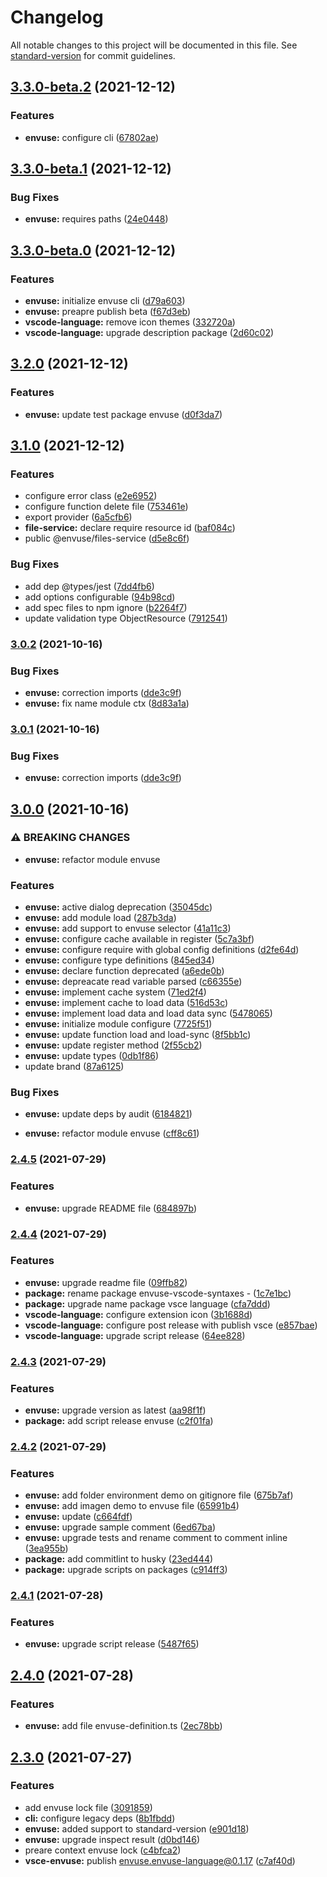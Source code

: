 # Changelog

All notable changes to this project will be documented in this file. See [standard-version](https://github.com/conventional-changelog/standard-version) for commit guidelines.

## [3.3.0-beta.2](https://github.com/JonDotsoy/envuse/compare/envuse@v3.3.0-beta.1...envuse@v3.3.0-beta.2) (2021-12-12)

### Features

- **envuse:** configure cli ([67802ae](https://github.com/JonDotsoy/envuse/commit/67802ae60db3d9526016e15a12ecb8a09bf16aed))

## [3.3.0-beta.1](https://github.com/JonDotsoy/envuse/compare/envuse@v3.3.0-beta.0...envuse@v3.3.0-beta.1) (2021-12-12)

### Bug Fixes

- **envuse:** requires paths ([24e0448](https://github.com/JonDotsoy/envuse/commit/24e0448a2d6b4ea3ffa577b62081aa4582a1c96b))

## [3.3.0-beta.0](https://github.com/JonDotsoy/envuse/compare/envuse@v3.2.0...envuse@v3.3.0-beta.0) (2021-12-12)

### Features

- **envuse:** initialize envuse cli ([d79a603](https://github.com/JonDotsoy/envuse/commit/d79a603164e9725a96df5ff20da7a5a21dcae461))
- **envuse:** preapre publish beta ([f67d3eb](https://github.com/JonDotsoy/envuse/commit/f67d3eb6fa13f93ee9ac3eedfd229e41521c25a4))
- **vscode-language:** remove icon themes ([332720a](https://github.com/JonDotsoy/envuse/commit/332720adecaae00e6f8cbbc3d570d7891a534789))
- **vscode-language:** upgrade description package ([2d60c02](https://github.com/JonDotsoy/envuse/commit/2d60c02b446088f699a1c4b2da2a42380908d039))

## [3.2.0](https://github.com/JonDotsoy/envuse/compare/envuse@v3.1.0...envuse@v3.2.0) (2021-12-12)

### Features

- **envuse:** update test package envuse ([d0f3da7](https://github.com/JonDotsoy/envuse/commit/d0f3da7ff78cb0706a9e6fe8f010f14d3a5b9aa7))

## [3.1.0](https://github.com/JonDotsoy/envuse/compare/envuse@v3.0.2...envuse@v3.1.0) (2021-12-12)

### Features

- configure error class ([e2e6952](https://github.com/JonDotsoy/envuse/commit/e2e6952312cc1f00da4a9285e3a3ae5420795599))
- configure function delete file ([753461e](https://github.com/JonDotsoy/envuse/commit/753461e7c2bb1617dddfd27a9751235cb4b663d5))
- export provider ([6a5cfb6](https://github.com/JonDotsoy/envuse/commit/6a5cfb630cac0233475a1f6c15188863c1968246))
- **file-service:** declare require resource id ([baf084c](https://github.com/JonDotsoy/envuse/commit/baf084c8fb896ee93a4c916ab46a8da56d8148c9))
- public @envuse/files-service ([d5e8c6f](https://github.com/JonDotsoy/envuse/commit/d5e8c6ff3b06f85fdc2904e2409eb0fc6d658d30))

### Bug Fixes

- add dep @types/jest ([7dd4fb6](https://github.com/JonDotsoy/envuse/commit/7dd4fb6bc255fc1a28a715cce7990e225c4cebbe))
- add options configurable ([94b98cd](https://github.com/JonDotsoy/envuse/commit/94b98cd5dc4bd5f06408d442bc0bd0928bbcf757))
- add spec files to npm ignore ([b2264f7](https://github.com/JonDotsoy/envuse/commit/b2264f7b900d2282cb9780fcc25eb1905ac206a1))
- update validation type ObjectResource ([7912541](https://github.com/JonDotsoy/envuse/commit/791254197cc66e12d07d091d7759fbb612f6819d))

### [3.0.2](https://github.com/JonDotsoy/envuse/compare/envuse@v3.0.0...envuse@v3.0.2) (2021-10-16)

### Bug Fixes

- **envuse:** correction imports ([dde3c9f](https://github.com/JonDotsoy/envuse/commit/dde3c9f3060d7c3440a507032883c361c2ce2521))
- **envuse:** fix name module ctx ([8d83a1a](https://github.com/JonDotsoy/envuse/commit/8d83a1a06730cb85c2e1e08fe22d908b78e5f26e))

### [3.0.1](https://github.com/JonDotsoy/envuse/compare/envuse@v3.0.0...envuse@v3.0.1) (2021-10-16)

### Bug Fixes

- **envuse:** correction imports ([dde3c9f](https://github.com/JonDotsoy/envuse/commit/dde3c9f3060d7c3440a507032883c361c2ce2521))

## [3.0.0](https://github.com/JonDotsoy/envuse/compare/envuse@v2.4.5...envuse@v3.0.0) (2021-10-16)

### ⚠ BREAKING CHANGES

- **envuse:** refactor module envuse

### Features

- **envuse:** active dialog deprecation ([35045dc](https://github.com/JonDotsoy/envuse/commit/35045dca010e609c1c71c822553cecd1105e8fc4))
- **envuse:** add module load ([287b3da](https://github.com/JonDotsoy/envuse/commit/287b3daf982c782f3e217dec1f7b12f3747ddc87))
- **envuse:** add support to envuse selector ([41a11c3](https://github.com/JonDotsoy/envuse/commit/41a11c3dd41d71c4d284dc2ecfd36d533c5a77e9))
- **envuse:** configure cache available in register ([5c7a3bf](https://github.com/JonDotsoy/envuse/commit/5c7a3bf0af7cd1591e07f01eb78e03de23de702a))
- **envuse:** configure require with global config definitions ([d2fe64d](https://github.com/JonDotsoy/envuse/commit/d2fe64d19d3aa749ff086bfebc57f50b354e4ddf))
- **envuse:** configure type definitions ([845ed34](https://github.com/JonDotsoy/envuse/commit/845ed342cc663f996717562cf5ad078b6a7cf471))
- **envuse:** declare function deprecated ([a6ede0b](https://github.com/JonDotsoy/envuse/commit/a6ede0bed8934264de7d98674e70b57921fd2f81))
- **envuse:** depreacate read variable parsed ([c66355e](https://github.com/JonDotsoy/envuse/commit/c66355e643316fd21af54bbab05a0e29b5aecdef))
- **envuse:** implement cache system ([71ed2f4](https://github.com/JonDotsoy/envuse/commit/71ed2f478faa0dea3ccb0e6cb604ce6bc5092f4a))
- **envuse:** implement cache to load data ([516d53c](https://github.com/JonDotsoy/envuse/commit/516d53c3360d0e3886f440dde610398ca1fb8633))
- **envuse:** implement load data and load data sync ([5478065](https://github.com/JonDotsoy/envuse/commit/547806542eab000c448ebe332f90e7a22e0b3eeb))
- **envuse:** initialize module configure ([7725f51](https://github.com/JonDotsoy/envuse/commit/7725f51b612397707f8a22ff6d2ad1ee0966bb12))
- **envuse:** update function load and load-sync ([8f5bb1c](https://github.com/JonDotsoy/envuse/commit/8f5bb1ce0efffe7aca7f3f572f9b4872e9457cbe))
- **envuse:** update register method ([2f55cb2](https://github.com/JonDotsoy/envuse/commit/2f55cb2f3f490cd7793125b08a5e808de640932c))
- **envuse:** update types ([0db1f86](https://github.com/JonDotsoy/envuse/commit/0db1f868347353c816f59ecc68a8f8c3a4c24cf6))
- update brand ([87a6125](https://github.com/JonDotsoy/envuse/commit/87a612561f609afe78649d513abe4038aebb4d61))

### Bug Fixes

- **envuse:** update deps by audit ([6184821](https://github.com/JonDotsoy/envuse/commit/6184821e2f96f01856a5e27d6a97b3a3adffb6a4))

- **envuse:** refactor module envuse ([cff8c61](https://github.com/JonDotsoy/envuse/commit/cff8c61e14f2730a0b8508f4b5cefb9fbab7e29b))

### [2.4.5](https://github.com/JonDotsoy/envuse/compare/envuse@v2.4.4...envuse@v2.4.5) (2021-07-29)

### Features

- **envuse:** upgrade README file ([684897b](https://github.com/JonDotsoy/envuse/commit/684897b4be7c559365cd135e6f1995fa5e27a054))

### [2.4.4](https://github.com/JonDotsoy/envuse/compare/envuse@v2.4.3...envuse@v2.4.4) (2021-07-29)

### Features

- **envuse:** upgrade readme file ([09ffb82](https://github.com/JonDotsoy/envuse/commit/09ffb823e7ead332f068630c80c483fc88afb2a5))
- **package:** rename package envuse-vscode-syntaxes - ([1c7e1bc](https://github.com/JonDotsoy/envuse/commit/1c7e1bc122277d3e45172cfeb9257e74c9d68bf8))
- **package:** upgrade name package vsce language ([cfa7ddd](https://github.com/JonDotsoy/envuse/commit/cfa7ddd931151b90dd84e9fd8e502ce2dcb84ee4))
- **vscode-language:** configure extension icon ([3b1688d](https://github.com/JonDotsoy/envuse/commit/3b1688db84ea8764705e7b8a37fdfb6a425e3de3))
- **vscode-language:** configure post release with publish vsce ([e857bae](https://github.com/JonDotsoy/envuse/commit/e857bae0cfacb5789ff499ca4bc034614f9ae11e))
- **vscode-language:** upgrade script release ([64ee828](https://github.com/JonDotsoy/envuse/commit/64ee8286e1665190b989de7161c3099e27501d1c))

### [2.4.3](https://github.com/JonDotsoy/envuse/compare/envuse@v2.4.2...envuse@v2.4.3) (2021-07-29)

### Features

- **envuse:** upgrade version as latest ([aa98f1f](https://github.com/JonDotsoy/envuse/commit/aa98f1f835687a8dcdcaf6bfa69bee7e657c380f))
- **package:** add script release envuse ([c2f01fa](https://github.com/JonDotsoy/envuse/commit/c2f01fa4eed656e4506e7295483aa6195e97184f))

### [2.4.2](https://github.com/JonDotsoy/envuse/compare/envuse@v2.4.1...envuse@v2.4.2) (2021-07-29)

### Features

- **envuse:** add folder environment demo on gitignore file ([675b7af](https://github.com/JonDotsoy/envuse/commit/675b7afe836c7c9087b157a7fa2d8ae8323e3b35))
- **envuse:** add imagen demo to envuse file ([65991b4](https://github.com/JonDotsoy/envuse/commit/65991b41aa261db0e672479f1910adcccc72c6c0))
- **envuse:** update ([c664fdf](https://github.com/JonDotsoy/envuse/commit/c664fdf1483e9b6511fca46bd601fd82fc5e1195))
- **envuse:** upgrade sample comment ([6ed67ba](https://github.com/JonDotsoy/envuse/commit/6ed67ba9ce5678f0489b84c73e515d344adab4d8))
- **envuse:** upgrade tests and rename comment to comment inline ([3ea955b](https://github.com/JonDotsoy/envuse/commit/3ea955b270331cd1591c90723f7a047220bcb2e2))
- **package:** add commitlint to husky ([23ed444](https://github.com/JonDotsoy/envuse/commit/23ed444ad7c7a33bed3d1270b4396da7ce287897))
- **package:** upgrade scripts on packages ([c914ff3](https://github.com/JonDotsoy/envuse/commit/c914ff31490875a5ca2a791b6811f9265e33149a))

### [2.4.1](https://github.com/JonDotsoy/envuse/compare/envuse@v2.4.0...envuse@v2.4.1) (2021-07-28)

### Features

- **envuse:** upgrade script release ([5487f65](https://github.com/JonDotsoy/envuse/commit/5487f65a2dc74d5e9a7235915fd6646a5480bf5c))

## [2.4.0](https://github.com/JonDotsoy/envuse/compare/envuse@v2.3.0...envuse@v2.4.0) (2021-07-28)

### Features

- **envuse:** add file envuse-definition.ts ([2ec78bb](https://github.com/JonDotsoy/envuse/commit/2ec78bbb6e4a1fed8e213f954092ba52e275db95))

## [2.3.0](https://github.com/JonDotsoy/envuse/compare/envuse@v2.1.1...envuse@v2.3.0) (2021-07-27)

### Features

- add envuse lock file ([3091859](https://github.com/JonDotsoy/envuse/commit/30918590d717b771fbc53012c5de8997b2dde2d4))
- **cli:** configure legacy deps ([8b1fbdd](https://github.com/JonDotsoy/envuse/commit/8b1fbdd1aa6ba9fa2700542336c3be0453a0943a))
- **envuse:** added support to standard-version ([e901d18](https://github.com/JonDotsoy/envuse/commit/e901d185f6e05757ffcbce7f54fac2e03c836b34))
- **envuse:** upgrade inspect result ([d0bd146](https://github.com/JonDotsoy/envuse/commit/d0bd14680306d50c3083d780a617f762e9553db2))
- preare context envuse lock ([c4bfca2](https://github.com/JonDotsoy/envuse/commit/c4bfca2b0138f58127cfdc2153cba33825fd46a3))
- **vsce-envuse:** publish envuse.envuse-language@0.1.17 ([c7af40d](https://github.com/JonDotsoy/envuse/commit/c7af40d42f6bf26ff4d39bac800f7f80fa63ed0e))
